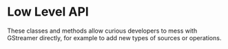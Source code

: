 # Low Level API

These classes and methods allow curious developers to mess with GStreamer
directly, for example to add new types of sources or operations.
